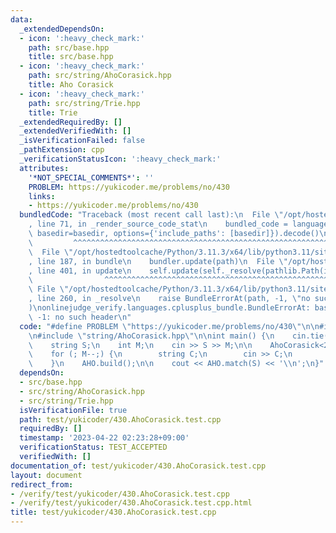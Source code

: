 ```yaml
---
data:
  _extendedDependsOn:
  - icon: ':heavy_check_mark:'
    path: src/base.hpp
    title: src/base.hpp
  - icon: ':heavy_check_mark:'
    path: src/string/AhoCorasick.hpp
    title: Aho Corasick
  - icon: ':heavy_check_mark:'
    path: src/string/Trie.hpp
    title: Trie
  _extendedRequiredBy: []
  _extendedVerifiedWith: []
  _isVerificationFailed: false
  _pathExtension: cpp
  _verificationStatusIcon: ':heavy_check_mark:'
  attributes:
    '*NOT_SPECIAL_COMMENTS*': ''
    PROBLEM: https://yukicoder.me/problems/no/430
    links:
    - https://yukicoder.me/problems/no/430
  bundledCode: "Traceback (most recent call last):\n  File \"/opt/hostedtoolcache/Python/3.11.3/x64/lib/python3.11/site-packages/onlinejudge_verify/documentation/build.py\"\
    , line 71, in _render_source_code_stat\n    bundled_code = language.bundle(stat.path,\
    \ basedir=basedir, options={'include_paths': [basedir]}).decode()\n          \
    \         ^^^^^^^^^^^^^^^^^^^^^^^^^^^^^^^^^^^^^^^^^^^^^^^^^^^^^^^^^^^^^^^^^^^^^^^^^^^^^^^^^\n\
    \  File \"/opt/hostedtoolcache/Python/3.11.3/x64/lib/python3.11/site-packages/onlinejudge_verify/languages/cplusplus.py\"\
    , line 187, in bundle\n    bundler.update(path)\n  File \"/opt/hostedtoolcache/Python/3.11.3/x64/lib/python3.11/site-packages/onlinejudge_verify/languages/cplusplus_bundle.py\"\
    , line 401, in update\n    self.update(self._resolve(pathlib.Path(included), included_from=path))\n\
    \                ^^^^^^^^^^^^^^^^^^^^^^^^^^^^^^^^^^^^^^^^^^^^^^^^^^^^^^^^^\n \
    \ File \"/opt/hostedtoolcache/Python/3.11.3/x64/lib/python3.11/site-packages/onlinejudge_verify/languages/cplusplus_bundle.py\"\
    , line 260, in _resolve\n    raise BundleErrorAt(path, -1, \"no such header\"\
    )\nonlinejudge_verify.languages.cplusplus_bundle.BundleErrorAt: base.hpp: line\
    \ -1: no such header\n"
  code: "#define PROBLEM \"https://yukicoder.me/problems/no/430\"\n\n#include \"base.hpp\"\
    \n#include \"string/AhoCorasick.hpp\"\n\nint main() {\n    cin.tie(0);\n    ios::sync_with_stdio(false);\n\
    \    string S;\n    int M;\n    cin >> S >> M;\n\n    AhoCorasick<26, 'A'> AHO;\n\
    \    for (; M--;) {\n        string C;\n        cin >> C;\n        AHO.add(C);\n\
    \    }\n    AHO.build();\n\n    cout << AHO.match(S) << '\\n';\n}"
  dependsOn:
  - src/base.hpp
  - src/string/AhoCorasick.hpp
  - src/string/Trie.hpp
  isVerificationFile: true
  path: test/yukicoder/430.AhoCorasick.test.cpp
  requiredBy: []
  timestamp: '2023-04-22 02:23:28+09:00'
  verificationStatus: TEST_ACCEPTED
  verifiedWith: []
documentation_of: test/yukicoder/430.AhoCorasick.test.cpp
layout: document
redirect_from:
- /verify/test/yukicoder/430.AhoCorasick.test.cpp
- /verify/test/yukicoder/430.AhoCorasick.test.cpp.html
title: test/yukicoder/430.AhoCorasick.test.cpp
---
```

